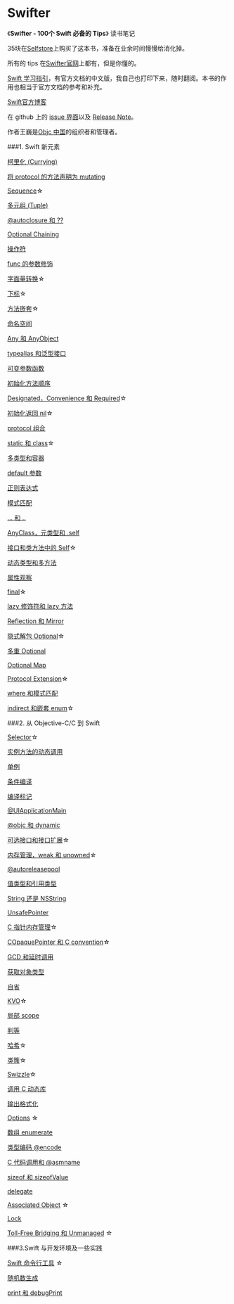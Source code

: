 # Swifter

《**Swifter - 100个 Swift 必备的 Tips**》 读书笔记

35块在[Selfstore](https://selfstore.io/)上购买了这本书，准备在业余时间慢慢给消化掉。

所有的 tips 在[Swifter官网](http://swifter.tips/)上都有，但是你懂的。

[Swift 学习指引](http://www.swiftguide.cn/)，有官方文档的中文版，我自己也打印下来，随时翻阅。本书的作用也相当于官方文档的参考和补充。

[Swift官方博客](https://developer.apple.com/swift/blog/)

在 github 上的 [issue 界面](https://github.com/swifter-tips/Public-Issues/issues)以及 [Release Note](https://github.com/swifter-tips/Public-Issues/wiki/Release-Note)。

作者王巍是[Objc 中国](http://objccn.io/)的组织者和管理者。

###1. Swift 新元素

[柯里化 (Currying)](https://github.com/AlonsoZhang/Swifter/blob/master/article/currying.md)

[将 protocol 的方法声明为 mutating](https://github.com/AlonsoZhang/Swifter/blob/master/article/protocol-mutation.md)

[Sequence](https://github.com/AlonsoZhang/Swifter/blob/master/article/sequence.md)☆

[多元组 (Tuple)](https://github.com/AlonsoZhang/Swifter/blob/master/article/tuple.md)

[@autoclosure 和 ??](https://github.com/AlonsoZhang/Swifter/blob/master/article/autoclosure.md)

[Optional Chaining](https://github.com/AlonsoZhang/Swifter/blob/master/article/optional-chaining.md)

[操作符](https://github.com/AlonsoZhang/Swifter/blob/master/article/operator.md)

[func 的参数修饰](https://github.com/AlonsoZhang/Swifter/blob/master/article/func-params.md)

[字面量转换](https://github.com/AlonsoZhang/Swifter/blob/master/article/literal.md)☆

[下标](https://github.com/AlonsoZhang/Swifter/blob/master/article/subscript.md)☆

[方法嵌套](https://github.com/AlonsoZhang/Swifter/blob/master/article/nested-func.md)☆

[命名空间](https://github.com/AlonsoZhang/Swifter/blob/master/article/namespace.md)

[Any 和 AnyObject](https://github.com/AlonsoZhang/Swifter/blob/master/article/any-anyobject.md)

[typealias 和泛型接口](https://github.com/AlonsoZhang/Swifter/blob/master/article/typealias.md)

[可变参数函数](https://github.com/AlonsoZhang/Swifter/blob/master/article/variadic.md)

[初始化方法顺序](https://github.com/AlonsoZhang/Swifter/blob/master/article/init.md)

[Designated，Convenience 和 Required](https://github.com/AlonsoZhang/Swifter/blob/master/article/init-keywords.md)☆

[初始化返回 nil](https://github.com/AlonsoZhang/Swifter/blob/master/article/init-nil.md)☆

[protocol 组合](https://github.com/AlonsoZhang/Swifter/blob/master/article/protocol-composition.md)

[static 和 class](https://github.com/AlonsoZhang/Swifter/blob/master/article/static-class.md)☆

[多类型和容器](https://github.com/AlonsoZhang/Swifter/blob/master/article/multi-collection.md)

[default 参数](https://github.com/AlonsoZhang/Swifter/blob/master/article/default-param.md)

[正则表达式](https://github.com/AlonsoZhang/Swifter/blob/master/article/regex.md)

[模式匹配](https://github.com/AlonsoZhang/Swifter/blob/master/article/pattern-match.md)

[... 和 ..](https://github.com/AlonsoZhang/Swifter/blob/master/article/range.md)

[AnyClass，元类型和 .self](https://github.com/AlonsoZhang/Swifter/blob/master/article/self-anyclass.md)

[接口和类方法中的 Self](https://github.com/AlonsoZhang/Swifter/blob/master/article/use-self.md)☆

[动态类型和多方法](https://github.com/AlonsoZhang/Swifter/blob/master/article/multi-method.md)

[属性观察](https://github.com/AlonsoZhang/Swifter/blob/master/article/property-observer.md)

[final](https://github.com/AlonsoZhang/Swifter/blob/master/article/final.md)☆

[lazy 修饰符和 lazy 方法](https://github.com/AlonsoZhang/Swifter/blob/master/article/lazy.md)

[Reflection 和 Mirror](https://github.com/AlonsoZhang/Swifter/blob/master/article/reflect.md)

[隐式解包 Optional](https://github.com/AlonsoZhang/Swifter/blob/master/article/implicitly-optional.md)☆

[多重 Optional](https://github.com/AlonsoZhang/Swifter/blob/master/article/multiple-optional.md)

[Optional Map](https://github.com/AlonsoZhang/Swifter/blob/master/article/optional-map.md)

[Protocol Extension](https://github.com/AlonsoZhang/Swifter/blob/master/article/protocol-extension.md)☆

[where 和模式匹配](https://github.com/AlonsoZhang/Swifter/blob/master/article/where.md)

[indirect 和嵌套 enum](https://github.com/AlonsoZhang/Swifter/blob/master/article/indirect-nested-enum.md)☆

###2. 从 Objective-C/C 到 Swift

[Selector](https://github.com/AlonsoZhang/Swifter/blob/master/article/selector.md)☆

[实例方法的动态调用](https://github.com/AlonsoZhang/Swifter/blob/master/article/func-dispatch.md)

[单例](https://github.com/AlonsoZhang/Swifter/blob/master/article/singleton.md)

[条件编译](https://github.com/AlonsoZhang/Swifter/blob/master/article/condition-compile.md)

[编译标记](https://github.com/AlonsoZhang/Swifter/blob/master/article/param-mark.md)

[@UIApplicationMain](https://github.com/AlonsoZhang/Swifter/blob/master/article/uiapplicationmain.md)

[@objc 和 dynamic](https://github.com/AlonsoZhang/Swifter/blob/master/article/objc-dynamic.md)

[可选接口和接口扩展](https://github.com/AlonsoZhang/Swifter/blob/master/article/objc-protocol.md)☆

[内存管理，weak 和 unowned](https://github.com/AlonsoZhang/Swifter/blob/master/article/retain-cycle.md)☆

[@autoreleasepool](https://github.com/AlonsoZhang/Swifter/blob/master/article/autoreleasepool.md)

[值类型和引用类型](https://github.com/AlonsoZhang/Swifter/blob/master/article/value-reference.md)

[String 还是 NSString](https://github.com/AlonsoZhang/Swifter/blob/master/article/string-nsstring.md)

[UnsafePointer](https://github.com/AlonsoZhang/Swifter/blob/master/article/unsafe.md)

[C 指针内存管理](https://github.com/AlonsoZhang/Swifter/blob/master/article/pointer-memory.md)☆

[COpaquePointer 和 C convention](https://github.com/AlonsoZhang/Swifter/blob/master/article/cpointer.md)☆

[GCD 和延时调用](https://github.com/AlonsoZhang/Swifter/blob/master/article/gcd-delay-call.md)

[获取对象类型](https://github.com/AlonsoZhang/Swifter/blob/master/article/instance-type.md)

[自省](https://github.com/AlonsoZhang/Swifter/blob/master/article/intropection.md)

[KVO](https://github.com/AlonsoZhang/Swifter/blob/master/article/kvo.md)☆

[局部 scope](https://github.com/AlonsoZhang/Swifter/blob/master/article/local-scope.md)

[判等](https://github.com/AlonsoZhang/Swifter/blob/master/article/equal.md)

[哈希](https://github.com/AlonsoZhang/Swifter/blob/master/article/hash.md)☆

[类簇](https://github.com/AlonsoZhang/Swifter/blob/master/article/class-clusters.md)☆

[Swizzle](https://github.com/AlonsoZhang/Swifter/blob/master/article/swizzle.md)☆

[调用 C 动态库](https://github.com/AlonsoZhang/Swifter/blob/master/article/dylib.md)

[输出格式化](https://github.com/AlonsoZhang/Swifter/blob/master/article/output-format.md) 

[Options](https://github.com/AlonsoZhang/Swifter/blob/master/article/options.md) ☆

[数组 enumerate](https://github.com/AlonsoZhang/Swifter/blob/master/article/enumerate.md) 

[类型编码 @encode](https://github.com/AlonsoZhang/Swifter/blob/master/article/type-encode.md) 

[C 代码调用和 @asmname](https://github.com/AlonsoZhang/Swifter/blob/master/article/asmname.md) 

[sizeof 和 sizeofValue](https://github.com/AlonsoZhang/Swifter/blob/master/article/sizeof-sizeofvalue.md) 

[delegate](https://github.com/AlonsoZhang/Swifter/blob/master/article/delegate.md) 

[Associated Object](https://github.com/AlonsoZhang/Swifter/blob/master/article/associated-object.md) ☆

[Lock](https://github.com/AlonsoZhang/Swifter/blob/master/article/lock.md) 

[Toll-Free Bridging 和 Unmanaged](https://github.com/AlonsoZhang/Swifter/blob/master/article/toll-free.md) ☆

###3.Swift 与开发环境及一些实践

[Swift 命令行工具](https://github.com/AlonsoZhang/Swifter/blob/master/article/swift-cli.md) ☆

[随机数生成](https://github.com/AlonsoZhang/Swifter/blob/master/article/random-number.md) 

[print 和 debugPrint](https://github.com/AlonsoZhang/Swifter/blob/master/article/print.md) 